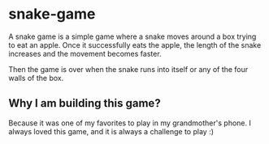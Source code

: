 # snake-game

A snake game is a simple game where a snake moves around a box trying to eat an apple. Once it successfully eats the apple, the length of the snake increases and the movement becomes faster.

Then the game is over when the snake runs into itself or any of the four walls of the box.

## Why I am building this game?
Because it was one of my favorites to play in my grandmother's phone.
I always loved this game, and it is always a challenge to play :)





